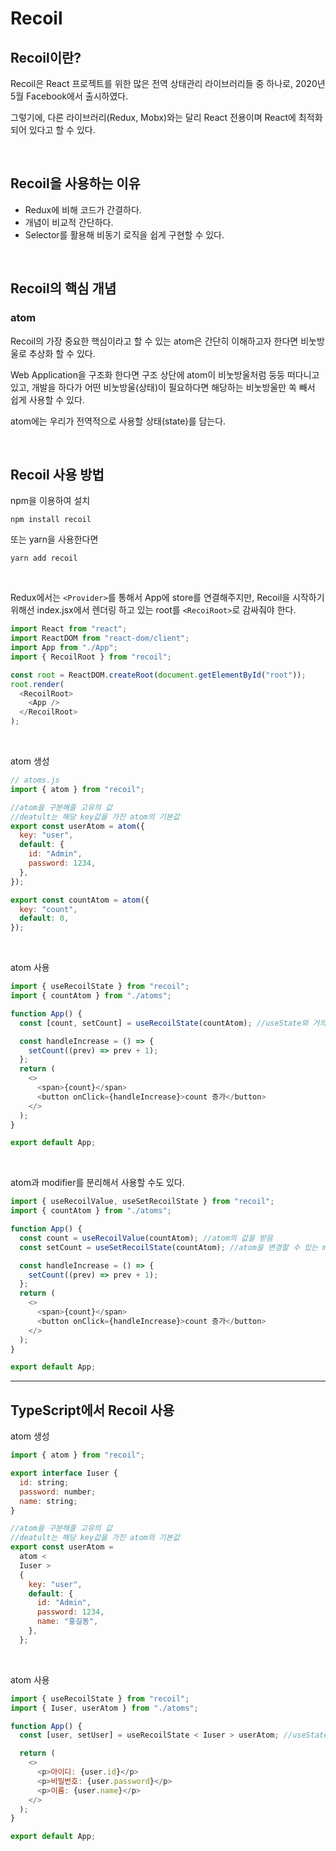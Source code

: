 # Recoil

## Recoil이란?

Recoil은 React 프로젝트를 위한 많은 전역 상태관리 라이브러리들 중 하나로, 2020년 5월 Facebook에서 출시하였다.

그렇기에, 다른 라이브러리(Redux, Mobx)와는 달리 React 전용이며 React에 최적화되어 있다고 할 수 있다.

<br>

## Recoil을 사용하는 이유

- Redux에 비해 코드가 간결하다.
- 개념이 비교적 간단하다.
- Selector를 활용해 비동기 로직을 쉽게 구현할 수 있다.

<br>

## Recoil의 핵심 개념

### atom

Recoil의 가장 중요한 핵심이라고 할 수 있는 atom은 간단히 이해하고자 한다면 비눗방울로 추상화 할 수 있다.

Web Application을 구조화 한다면 구조 상단에 atom이 비눗방울처럼 둥둥 떠다니고 있고, 개발을 하다가 어떤 비눗방울(상태)이 필요하다면 해당하는 비눗방울만 쏙 빼서 쉽게 사용할 수 있다.

atom에는 우리가 전역적으로 사용할 상태(state)를 담는다.

<br>

## Recoil 사용 방법

npm을 이용하여 설치

```
npm install recoil
```

또는 yarn을 사용한다면

```
yarn add recoil
```

<br>

Redux에서는 `<Provider>`를 통해서 App에 store를 연결해주지만,
Recoil을 시작하기 위해선 index.jsx에서 렌더링 하고 있는 root를 `<RecoiRoot>`로 감싸줘야 한다.

```javascript
import React from "react";
import ReactDOM from "react-dom/client";
import App from "./App";
import { RecoilRoot } from "recoil";

const root = ReactDOM.createRoot(document.getElementById("root"));
root.render(
  <RecoilRoot>
    <App />
  </RecoilRoot>
);
```

<br>

atom 생성

```javascript
// atoms.js
import { atom } from "recoil";

//atom을 구분해줄 고유의 값
//deatult는 해당 key값을 가진 atom의 기본값
export const userAtom = atom({
  key: "user",
  default: {
    id: "Admin",
    password: 1234,
  },
});

export const countAtom = atom({
  key: "count",
  default: 0,
});
```

<br>

atom 사용

```javascript
import { useRecoilState } from "recoil";
import { countAtom } from "./atoms";

function App() {
  const [count, setCount] = useRecoilState(countAtom); //useState와 거의 유사하다. (atom을 통해 가져옴)

  const handleIncrease = () => {
    setCount((prev) => prev + 1);
  };
  return (
    <>
      <span>{count}</span>
      <button onClick={handleIncrease}>count 증가</button>
    </>
  );
}

export default App;
```

<br>

atom과 modifier를 분리해서 사용할 수도 있다.

```javascript
import { useRecoilValue, useSetRecoilState } from "recoil";
import { countAtom } from "./atoms";

function App() {
  const count = useRecoilValue(countAtom); //atom의 값을 받음
  const setCount = useSetRecoilState(countAtom); //atom을 변경할 수 있는 modifier를 받음

  const handleIncrease = () => {
    setCount((prev) => prev + 1);
  };
  return (
    <>
      <span>{count}</span>
      <button onClick={handleIncrease}>count 증가</button>
    </>
  );
}

export default App;
```

<hr>

## TypeScript에서 Recoil 사용

atom 생성

```javascript
import { atom } from "recoil";

export interface Iuser {
  id: string;
  password: number;
  name: string;
}

//atom을 구분해줄 고유의 값
//deatult는 해당 key값을 가진 atom의 기본값
export const userAtom =
  atom <
  Iuser >
  {
    key: "user",
    default: {
      id: "Admin",
      password: 1234,
      name: "홍길동",
    },
  };
```

<br>

atom 사용

```javascript
import { useRecoilState } from "recoil";
import { Iuser, userAtom } from "./atoms";

function App() {
  const [user, setUser] = useRecoilState < Iuser > userAtom; //useState와 거의 유사하다. (atom을 통해 가져옴)

  return (
    <>
      <p>아이디: {user.id}</p>
      <p>비밀번호: {user.password}</p>
      <p>이름: {user.name}</p>
    </>
  );
}

export default App;
```
